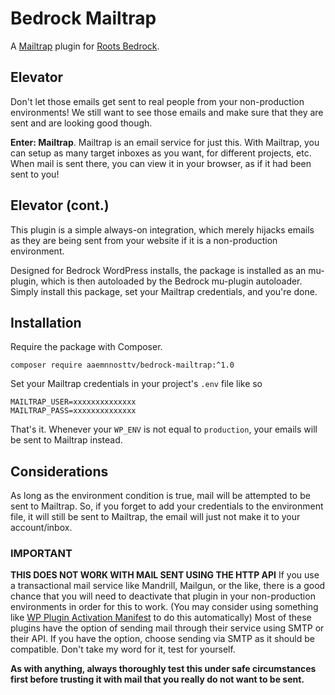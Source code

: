 # Bedrock Mailtrap

A [Mailtrap](https://mailtrap.io/) plugin for [Roots Bedrock](https://github.com/roots/bedrock/).

## Elevator

Don't let those emails get sent to real people from your non-production environments! We still want to see those emails and make sure that they are sent and are looking good though.  

**Enter: Mailtrap**.  Mailtrap is an email service for just this. With Mailtrap, you can setup as many target inboxes as you want, for different projects, etc.  When mail is sent there, you can view it in your browser, as if it had been sent to you!

## Elevator (cont.)

This plugin is a simple always-on integration, which merely hijacks emails as they are being sent from your website if it is a non-production environment.

Designed for Bedrock WordPress installs, the package is installed as an mu-plugin, which is then autoloaded by the Bedrock mu-plugin autoloader.
Simply install this package, set your Mailtrap credentials, and you're done.

## Installation

Require the package with Composer.
```
composer require aaemnnosttv/bedrock-mailtrap:^1.0
```

Set your Mailtrap credentials in your project's `.env` file like so
```
MAILTRAP_USER=xxxxxxxxxxxxxx
MAILTRAP_PASS=xxxxxxxxxxxxxx
```

That's it.  Whenever your `WP_ENV` is not equal to `production`, your emails will be sent to Mailtrap instead.

## Considerations

As long as the environment condition is true, mail will be attempted to be sent to Mailtrap.  So, if you forget to add your credentials to the environment file, it will still be sent to Mailtrap, the email will just not make it to your account/inbox.

### IMPORTANT
**THIS DOES NOT WORK WITH MAIL SENT USING THE HTTP API**
If you use a transactional mail service like Mandrill, Mailgun, or the like, there is a good chance that you will need to deactivate that plugin in your non-production environments in order for this to work.  (You may consider using something like [WP Plugin Activation Manifest](https://github.com/PrimeTimeCode/wp-plugin-activation-manifest) to do this automatically)
Most of these plugins have the option of sending mail through their service using SMTP or their API.  If you have the option, choose sending via SMTP as it should be compatible.  Don't take my word for it, test for yourself.

**As with anything, always thoroughly test this under safe circumstances first before trusting it with mail that you really do not want to be sent.**
